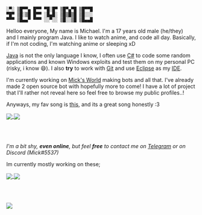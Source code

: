 
```
░▀░ ▒█▀▀▄ █▀▀ ▀█░█▀ ▒█▀▄▀█ ▒█▀▀█ 
▀█▀ ▒█░▒█ █▀▀ ░█▄█░ ▒█▒█▒█ ▒█░░░ 
▀▀▀ ▒█▄▄▀ ▀▀▀ ░░▀░░ ▒█░░▒█ ▒█▄▄█
```

Helloo everyone, My name is Michael. I'm a 17 years old male (he/they)  
and I mainly program Java. I like to watch anime, and code all day.
Basically, if I'm not coding, I'm watching anime or sleeping xD

[Java](https://java.com) is not the only language I know, I often use [C#](https://dotnet.microsoft.com) to code some random applications
and known Windows exploits and test them on my personal PC (risky, i know 😄). I also
**try** to work with [Git](https://git-scm.com/) and use [Eclipse](https://www.eclipse.org/) as my [IDE](https://en.wikipedia.org/wiki/Integrated_development_environment).

I'm currently working on [Mick's World](https://github.com/micksworld) making bots and all that. I've already made 2 open source bot with hopefully more
to come! I have a lot of project that I'll rather not reveal here so feel free to browse my public profiles..!

Anyways, my fav song is [this](https://youtu.be/IWo5PXXp5PA), and its a great song honestly :3

<a href="#">
  <img align="center" src="https://api.starplum.network/api?username=idevmc&show_icons=true&theme=onedark&count_private=true&custom_title=%E2%9A%A1%20Mick%27s%20Stats" />
</a>

<a href="#">
  <img align="center" src="https://api.starplum.network/api/top-langs/?username=idevmc&layout=compact&theme=onedark" />
</a>

<br> </br>

*I'm a bit shy, **even online**, but feel **free** to contact me on [Telegram](https://t.me/impdevmc) or on Discord (Mick#5537)*

Im currently mostly working on these; <br>

<a href="https://github.com/micksworld">
  <img align="center" src="https://api.starplum.network/api/pin/?username=micksworld&repo=simplemodmail&theme=onedark" />
</a>

<a href="https://github.com/micksworld">
  <img align="center" src="https://api.starplum.network/api/pin/?username=micksworld&repo=funkin&theme=onedark" />
</a>

<br> <br>

<a href="https://ko-fi.com/F1F21JZAD">
  <img align="center" src="https://www.ko-fi.com/img/githubbutton_sm.svg" />
</a>
